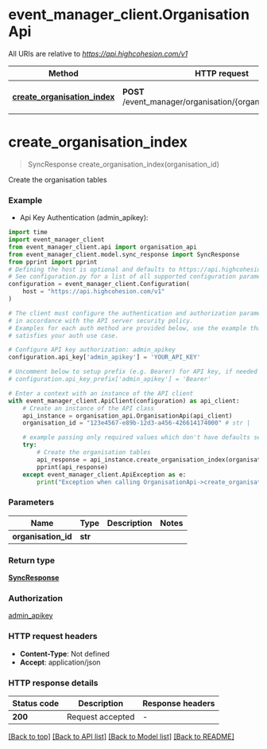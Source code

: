 # event_manager_client.OrganisationApi

All URIs are relative to *https://api.highcohesion.com/v1*

Method | HTTP request | Description
------------- | ------------- | -------------
[**create_organisation_index**](OrganisationApi.md#create_organisation_index) | **POST** /event_manager/organisation/{organisation_id}/index | Create the organisation tables


# **create_organisation_index**
> SyncResponse create_organisation_index(organisation_id)

Create the organisation tables

### Example

* Api Key Authentication (admin_apikey):
```python
import time
import event_manager_client
from event_manager_client.api import organisation_api
from event_manager_client.model.sync_response import SyncResponse
from pprint import pprint
# Defining the host is optional and defaults to https://api.highcohesion.com/v1
# See configuration.py for a list of all supported configuration parameters.
configuration = event_manager_client.Configuration(
    host = "https://api.highcohesion.com/v1"
)

# The client must configure the authentication and authorization parameters
# in accordance with the API server security policy.
# Examples for each auth method are provided below, use the example that
# satisfies your auth use case.

# Configure API key authorization: admin_apikey
configuration.api_key['admin_apikey'] = 'YOUR_API_KEY'

# Uncomment below to setup prefix (e.g. Bearer) for API key, if needed
# configuration.api_key_prefix['admin_apikey'] = 'Bearer'

# Enter a context with an instance of the API client
with event_manager_client.ApiClient(configuration) as api_client:
    # Create an instance of the API class
    api_instance = organisation_api.OrganisationApi(api_client)
    organisation_id = "123e4567-e89b-12d3-a456-426614174000" # str | 

    # example passing only required values which don't have defaults set
    try:
        # Create the organisation tables
        api_response = api_instance.create_organisation_index(organisation_id)
        pprint(api_response)
    except event_manager_client.ApiException as e:
        print("Exception when calling OrganisationApi->create_organisation_index: %s\n" % e)
```


### Parameters

Name | Type | Description  | Notes
------------- | ------------- | ------------- | -------------
 **organisation_id** | **str**|  |

### Return type

[**SyncResponse**](SyncResponse.md)

### Authorization

[admin_apikey](../README.md#admin_apikey)

### HTTP request headers

 - **Content-Type**: Not defined
 - **Accept**: application/json


### HTTP response details
| Status code | Description | Response headers |
|-------------|-------------|------------------|
**200** | Request accepted |  -  |

[[Back to top]](#) [[Back to API list]](../README.md#documentation-for-api-endpoints) [[Back to Model list]](../README.md#documentation-for-models) [[Back to README]](../README.md)


